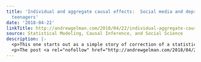 ```yaml
---
title: 'Individual and aggregate causal effects:  Social media and depression among
  teenagers'
date: '2018-04-22'
linkTitle: http://andrewgelman.com/2018/04/22/individual-aggregate-causal-effects-social-media-depression-among-teenagers/
source: Statistical Modeling, Causal Inference, and Social Science
description: |-
  <p>This one starts out as a simple story of correction of a statistical analysis and turns into an interesting discussion of causal inference for multilevel models. Michael Daly writes: I saw your piece on &#8216;Have Smartphone Destroyed a Generation&#8217; and wanted to flag some of the associations underlying key claims in this debate (which is [&#8230;]</p>
  <p>The post <a rel="nofollow" href="http://andrewgelman.com/2018/04/22/individual-aggregate-causal-effects-social-media-depression-among
---
```

